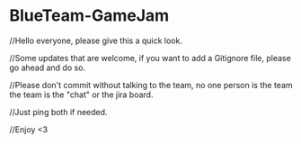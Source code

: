 # BlueTeam-GameJam

//Hello everyone, please give this a quick look. 

//Some updates that are welcome, if you want to add a Gitignore file, please go ahead and do so. 

//Please don't commit without talking to the team, no one person is the team the team is the "chat" or the jira board. 

//Just ping both if needed. 

//Enjoy <3 
